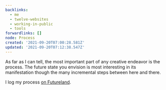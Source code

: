 ```yaml
---
backlinks:
  - me
  - twelve-websites
  - working-in-public
  - tools
forwardlinks: []
node: Process
created: '2021-09-20T07:00:28.581Z'
updated: '2021-09-20T07:12:38.547Z'
---
```

As far as I can tell, the most important part of any creative endeavor is the process. The future state you envision is most interesting in its manifestation though the many incremental steps between here and there. 

I log my process [on Futureland](https://futureland.tv/christian). 
